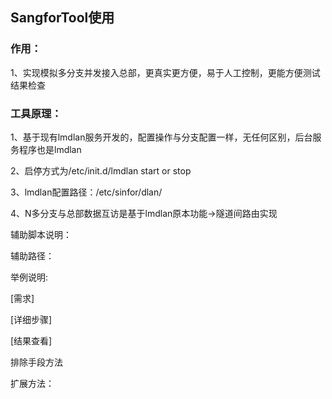 ## SangforTool使用

### **作用：**

1、实现模拟多分支并发接入总部，更真实更方便，易于人工控制，更能方便测试结果检查

### **工具原理：**

1、基于现有lmdlan服务开发的，配置操作与分支配置一样，无任何区别，后台服务程序也是lmdlan

2、启停方式为/etc/init.d/lmdlan start or stop

3、lmdlan配置路径：/etc/sinfor/dlan/

4、N多分支与总部数据互访是基于lmdlan原本功能-&gt;隧道间路由实现

辅助脚本说明：

辅助路径：

举例说明:

\[需求\]

\[详细步骤\]

\[结果查看\]

排除手段方法

扩展方法：

